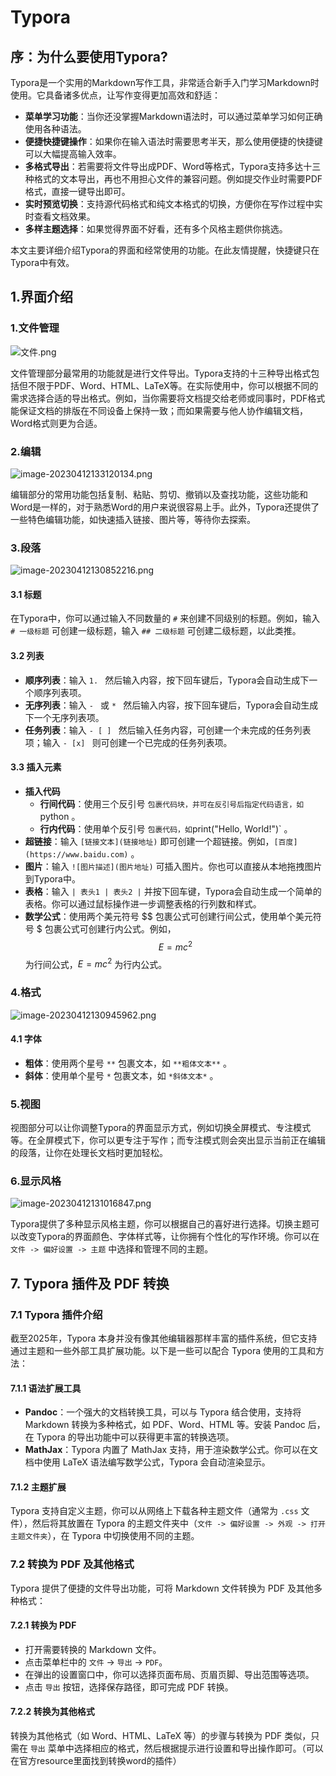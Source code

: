# Typora


## 序：为什么要使用Typora?

Typora是一个实用的Markdown写作工具，非常适合新手入门学习Markdown时使用。它具备诸多优点，让写作变得更加高效和舒适：
- **菜单学习功能**：当你还没掌握Markdown语法时，可以通过菜单学习如何正确使用各种语法。
- **便捷快捷键操作**：如果你在输入语法时需要思考半天，那么使用便捷的快捷键可以大幅提高输入效率。
- **多格式导出**：若需要将文件导出成PDF、Word等格式，Typora支持多达十三种格式的文本导出，再也不用担心文件的兼容问题。例如提交作业时需要PDF格式，直接一键导出即可。
- **实时预览切换**：支持源代码格式和纯文本格式的切换，方便你在写作过程中实时查看文档效果。
- **多样主题选择**：如果觉得界面不好看，还有多个风格主题供你挑选。

本文主要详细介绍Typora的界面和经常使用的功能。在此友情提醒，快捷键只在Typora中有效。

## 1.界面介绍

### 1.文件管理

![文件.png](https://foruda.gitee.com/images/1681276943400526212/e1e3389a_12451144.png)

文件管理部分最常用的功能就是进行文件导出。Typora支持的十三种导出格式包括但不限于PDF、Word、HTML、LaTeX等。在实际使用中，你可以根据不同的需求选择合适的导出格式。例如，当你需要将文档提交给老师或同事时，PDF格式能保证文档的排版在不同设备上保持一致；而如果需要与他人协作编辑文档，Word格式则更为合适。

### 2.编辑

![image-20230412133120134.png](https://foruda.gitee.com/images/1681277605058763565/4758dba3_12451144.png)

编辑部分的常用功能包括复制、粘贴、剪切、撤销以及查找功能，这些功能和Word是一样的，对于熟悉Word的用户来说很容易上手。此外，Typora还提供了一些特色编辑功能，如快速插入链接、图片等，等待你去探索。

### 3.段落

![image-20230412130852216.png](https://foruda.gitee.com/images/1681278012996091935/ec93954e_12451144.png)

#### 3.1 标题
在Typora中，你可以通过输入不同数量的 `#` 来创建不同级别的标题。例如，输入 `# 一级标题` 可创建一级标题，输入 `## 二级标题` 可创建二级标题，以此类推。

#### 3.2 列表
- **顺序列表**：输入 `1. ` 然后输入内容，按下回车键后，Typora会自动生成下一个顺序列表项。
- **无序列表**：输入 `- ` 或 `* ` 然后输入内容，按下回车键后，Typora会自动生成下一个无序列表项。
- **任务列表**：输入 `- [ ] ` 然后输入任务内容，可创建一个未完成的任务列表项；输入 `- [x] ` 则可创建一个已完成的任务列表项。

#### 3.3 插入元素
- **插入代码**
  - **行间代码**：使用三个反引号 ``` 包裹代码块，并可在反引号后指定代码语言，如 ```python 。
  - **行内代码**：使用单个反引号 ` 包裹代码，如 `print("Hello, World!")` 。
- **超链接**：输入 `[链接文本](链接地址)` 即可创建一个超链接。例如，`[百度](https://www.baidu.com)` 。
- **图片**：输入 `![图片描述](图片地址)` 可插入图片。你也可以直接从本地拖拽图片到Typora中。
- **表格**：输入 `| 表头1 | 表头2 |` 并按下回车键，Typora会自动生成一个简单的表格。你可以通过鼠标操作进一步调整表格的行列数和样式。
- **数学公式**：使用两个美元符号 $$ 包裹公式可创建行间公式，使用单个美元符号 $ 包裹公式可创建行内公式。例如，$$E=mc^2$$ 为行间公式，$E=mc^2$ 为行内公式。

### 4.格式

![image-20230412130945962.png](https://foruda.gitee.com/images/1681278026712292195/13320953_12451144.png)

#### 4.1 字体
- **粗体**：使用两个星号 `**` 包裹文本，如 `**粗体文本**` 。
- **斜体**：使用单个星号 `*` 包裹文本，如 `*斜体文本*` 。

### 5.视图
视图部分可以让你调整Typora的界面显示方式，例如切换全屏模式、专注模式等。在全屏模式下，你可以更专注于写作；而专注模式则会突出显示当前正在编辑的段落，让你在处理长文档时更加轻松。

### 6.显示风格

![image-20230412131016847.png](https://foruda.gitee.com/images/1681278094540117729/2d361149_12451144.png)

Typora提供了多种显示风格主题，你可以根据自己的喜好进行选择。切换主题可以改变Typora的界面颜色、字体样式等，让你拥有个性化的写作环境。你可以在 `文件 -> 偏好设置 -> 主题` 中选择和管理不同的主题。

## 7. Typora 插件及 PDF 转换

### 7.1 Typora 插件介绍
截至2025年，Typora 本身并没有像其他编辑器那样丰富的插件系统，但它支持通过主题和一些外部工具扩展功能。以下是一些可以配合 Typora 使用的工具和方法：

#### 7.1.1 语法扩展工具
- **Pandoc**：一个强大的文档转换工具，可以与 Typora 结合使用，支持将 Markdown 转换为多种格式，如 PDF、Word、HTML 等。安装 Pandoc 后，在 Typora 的导出功能中可以获得更丰富的转换选项。
- **MathJax**：Typora 内置了 MathJax 支持，用于渲染数学公式。你可以在文档中使用 LaTeX 语法编写数学公式，Typora 会自动渲染显示。

#### 7.1.2 主题扩展
Typora 支持自定义主题，你可以从网络上下载各种主题文件（通常为 `.css` 文件），然后将其放置在 Typora 的主题文件夹中（`文件 -> 偏好设置 -> 外观 -> 打开主题文件夹`），在 Typora 中切换使用不同的主题。

### 7.2 转换为 PDF 及其他格式
Typora 提供了便捷的文件导出功能，可将 Markdown 文件转换为 PDF 及其他多种格式：

#### 7.2.1 转换为 PDF
- 打开需要转换的 Markdown 文件。
- 点击菜单栏中的 `文件` -> `导出` -> `PDF`。
- 在弹出的设置窗口中，你可以选择页面布局、页眉页脚、导出范围等选项。
- 点击 `导出` 按钮，选择保存路径，即可完成 PDF 转换。

#### 7.2.2 转换为其他格式
转换为其他格式（如 Word、HTML、LaTeX 等）的步骤与转换为 PDF 类似，只需在 `导出` 菜单中选择相应的格式，然后根据提示进行设置和导出操作即可。（可以在官方resource里面找到转换word的插件）
